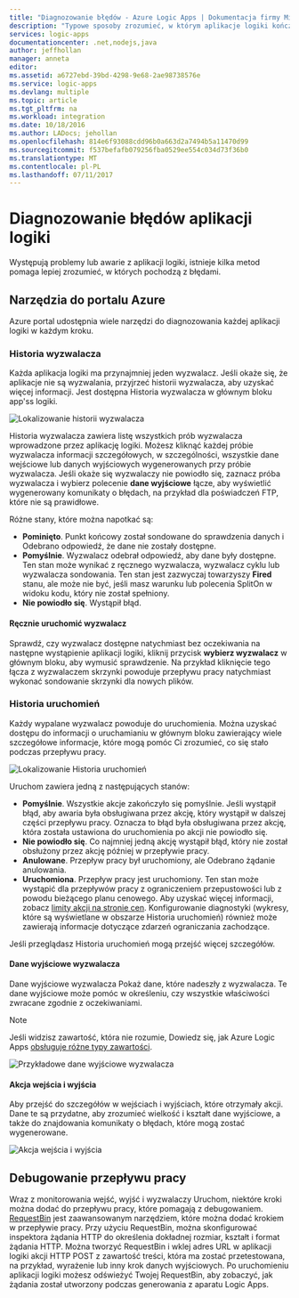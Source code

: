 ```yaml
---
title: "Diagnozowanie błędów - Azure Logic Apps | Dokumentacja firmy Microsoft"
description: "Typowe sposoby zrozumieć, w którym aplikacje logiki kończą się niepowodzeniem"
services: logic-apps
documentationcenter: .net,nodejs,java
author: jeffhollan
manager: anneta
editor: 
ms.assetid: a6727ebd-39bd-4298-9e68-2ae98738576e
ms.service: logic-apps
ms.devlang: multiple
ms.topic: article
ms.tgt_pltfrm: na
ms.workload: integration
ms.date: 10/18/2016
ms.author: LADocs; jehollan
ms.openlocfilehash: 814e6f93088cdd96b0a663d2a7494b5a11470d99
ms.sourcegitcommit: f537befafb079256fba0529ee554c034d73f36b0
ms.translationtype: MT
ms.contentlocale: pl-PL
ms.lasthandoff: 07/11/2017
---
```

# <a name="diagnose-logic-app-failures"></a>Diagnozowanie błędów aplikacji logiki
Występują problemy lub awarie z aplikacji logiki, istnieje kilka metod pomaga lepiej zrozumieć, w których pochodzą z błędami.  

## <a name="azure-portal-tools"></a>Narzędzia do portalu Azure
Azure portal udostępnia wiele narzędzi do diagnozowania każdej aplikacji logiki w każdym kroku.

### <a name="trigger-history"></a>Historia wyzwalacza

Każda aplikacja logiki ma przynajmniej jeden wyzwalacz. Jeśli okaże się, że aplikacje nie są wyzwalania, przyjrzeć historii wyzwalacza, aby uzyskać więcej informacji. Jest dostępna Historia wyzwalacza w głównym bloku app'ss logiki.

![Lokalizowanie historii wyzwalacza][1]

Historia wyzwalacza zawiera listę wszystkich prób wyzwalacza wprowadzone przez aplikację logiki. Możesz kliknąć każdej próbie wyzwalacza informacji szczegółowych, w szczególności, wszystkie dane wejściowe lub danych wyjściowych wygenerowanych przy próbie wyzwalacza. Jeśli okaże się wyzwalaczy nie powiodło się, zaznacz próba wyzwalacza i wybierz polecenie **dane wyjściowe** łącze, aby wyświetlić wygenerowany komunikaty o błędach, na przykład dla poświadczeń FTP, które nie są prawidłowe.

Różne stany, które można napotkać są:

* **Pominięto**. Punkt końcowy został sondowane do sprawdzenia danych i Odebrano odpowiedź, że dane nie zostały dostępne.
* **Pomyślnie**. Wyzwalacz odebrał odpowiedź, aby dane były dostępne. Ten stan może wynikać z ręcznego wyzwalacza, wyzwalacz cyklu lub wyzwalacza sondowania. Ten stan jest zazwyczaj towarzyszy **Fired** stanu, ale może nie być, jeśli masz warunku lub polecenia SplitOn w widoku kodu, który nie został spełniony.
* **Nie powiodło się**. Wystąpił błąd.

#### <a name="start-a-trigger-manually"></a>Ręcznie uruchomić wyzwalacz

Sprawdź, czy wyzwalacz dostępne natychmiast bez oczekiwania na następne wystąpienie aplikacji logiki, kliknij przycisk **wybierz wyzwalacz** w głównym bloku, aby wymusić sprawdzenie. Na przykład kliknięcie tego łącza z wyzwalaczem skrzynki powoduje przepływu pracy natychmiast wykonać sondowanie skrzynki dla nowych plików.

### <a name="run-history"></a>Historia uruchomień

Każdy wypalane wyzwalacz powoduje do uruchomienia. Można uzyskać dostępu do informacji o uruchamianiu w głównym bloku zawierający wiele szczegółowe informacje, które mogą pomóc Ci zrozumieć, co się stało podczas przepływu pracy.

![Lokalizowanie Historia uruchomień][2]

Uruchom zawiera jedną z następujących stanów:

* **Pomyślnie**. Wszystkie akcje zakończyło się pomyślnie. Jeśli wystąpił błąd, aby awaria była obsługiwana przez akcję, który wystąpił w dalszej części przepływu pracy. Oznacza to błąd była obsługiwana przez akcję, która została ustawiona do uruchomienia po akcji nie powiodło się.
* **Nie powiodło się**. Co najmniej jedną akcję wystąpił błąd, który nie został obsłużony przez akcję później w przepływie pracy.
* **Anulowane**. Przepływ pracy był uruchomiony, ale Odebrano żądanie anulowania.
* **Uruchomiona**. Przepływ pracy jest uruchomiony. Ten stan może wystąpić dla przepływów pracy z ograniczeniem przepustowości lub z powodu bieżącego planu cenowego. Aby uzyskać więcej informacji, zobacz [limity akcji na stronie cen](https://azure.microsoft.com/pricing/details/app-service/plans/). Konfigurowanie diagnostyki (wykresy, które są wyświetlane w obszarze Historia uruchomień) również może zawierają informacje dotyczące zdarzeń ograniczania zachodzące.

Jeśli przeglądasz Historia uruchomień mogą przejść więcej szczegółów.  

#### <a name="trigger-outputs"></a>Dane wyjściowe wyzwalacza

Dane wyjściowe wyzwalacza Pokaż dane, które nadeszły z wyzwalacza. Te dane wyjściowe może pomóc w określeniu, czy wszystkie właściwości zwracane zgodnie z oczekiwaniami.

> [!NOTE]
> Jeśli widzisz zawartość, która nie rozumie, Dowiedz się, jak Azure Logic Apps [obsługuje różne typy zawartości](../logic-apps/logic-apps-content-type.md).
> 

![Przykładowe dane wyjściowe wyzwalacza][3]

#### <a name="action-inputs-and-outputs"></a>Akcja wejścia i wyjścia

Aby przejść do szczegółów w wejściach i wyjściach, które otrzymały akcji. Dane te są przydatne, aby zrozumieć wielkość i kształt dane wyjściowe, a także do znajdowania komunikaty o błędach, które mogą zostać wygenerowane.

![Akcja wejścia i wyjścia][4]

## <a name="debug-workflow-runtime"></a>Debugowanie przepływu pracy

Wraz z monitorowania wejść, wyjść i wyzwalaczy Uruchom, niektóre kroki można dodać do przepływu pracy, które pomagają z debugowaniem. 
[RequestBin](http://requestb.in) jest zaawansowanym narzędziem, które można dodać krokiem w przepływie pracy. Przy użyciu RequestBin, można skonfigurować inspektora żądania HTTP do określenia dokładnej rozmiar, kształt i format żądania HTTP. Można tworzyć RequestBin i wklej adres URL w aplikacji logiki akcji HTTP POST z zawartość treści, która ma zostać przetestowana, na przykład, wyrażenie lub inny krok danych wyjściowych. Po uruchomieniu aplikacji logiki możesz odświeżyć Twojej RequestBin, aby zobaczyć, jak żądania został utworzony podczas generowania z aparatu Logic Apps.

<!-- image references -->
[1]: ./media/logic-apps-diagnosing-failures/triggerhistory.png
[2]: ./media/logic-apps-diagnosing-failures/runhistory.png
[3]: ./media/logic-apps-diagnosing-failures/triggeroutputslink.png
[4]: ./media/logic-apps-diagnosing-failures/actionoutputs.png

